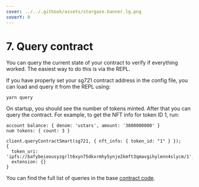 ```yaml
---
cover: ../../.gitbook/assets/stargaze.banner.lg.png
coverY: 0
---
```


# 7. Query contract

You can query the current state of your contract to verify if everything worked. The easiest way to do this is via the REPL.&#x20;

If you have properly set your sg721 contract address in the config file, you can load and query it from the REPL using:

```
yarn query
```

On startup, you should see the number of tokens minted. After that you can query the contract. For example, to get the NFT info for token ID 1, run:

```
account balance: { denom: 'ustars', amount: '3800000000' }
num tokens: { count: 3 }

client.queryContractSmart(sg721, { nft_info: { token_id: "1" } });
{
  token_uri: 'ipfs://bafybeieousyzgrlt6xyn75dkxrmhy5ynje2kmft3qmavgihylenn4slycm/1',
  extension: {}
}
```

You can find the full list of queries in the base [contract code](https://github.com/public-awesome/cw-nfts/blob/main/contracts/cw721-base/src/msg.rs#L76).
